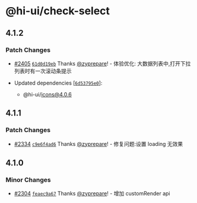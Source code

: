 # @hi-ui/check-select

## 4.1.2

### Patch Changes

- [#2405](https://github.com/XiaoMi/hiui/pull/2405) [`61d0d19eb`](https://github.com/XiaoMi/hiui/commit/61d0d19ebb230e59154bf7e466725a905931104e) Thanks [@zyprepare](https://github.com/zyprepare)! - 体验优化: 大数据列表中,打开下拉列表时有一次滚动条提示

- Updated dependencies [[`6d53795e0`](https://github.com/XiaoMi/hiui/commit/6d53795e03c51af16282a75015b0b2a0845b0054)]:
  - @hi-ui/icons@4.0.6

## 4.1.1

### Patch Changes

- [#2334](https://github.com/XiaoMi/hiui/pull/2334) [`c9e6f4ad6`](https://github.com/XiaoMi/hiui/commit/c9e6f4ad6c1050b86bee5db681214d39830305c7) Thanks [@zyprepare](https://github.com/zyprepare)! - 修复问题:设置 loading 无效果

## 4.1.0

### Minor Changes

- [#2304](https://github.com/XiaoMi/hiui/pull/2304) [`feaec9a67`](https://github.com/XiaoMi/hiui/commit/feaec9a67a05e315f6f3370115eaf0c8c418faf7) Thanks [@zyprepare](https://github.com/zyprepare)! - 增加 customRender api
